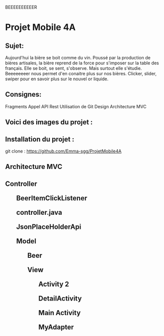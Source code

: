 BEEEEEEEEEER

<p><h1><strong> Projet Mobile 4A </strong></h1></p>


<p> <h2>Sujet:</h2>
Aujourd'hui la bière se boit comme du vin. Poussé par la production de bières artisales, la bière reprend de la force pour s'imposer sur la table des français.
Elle se boit, se sent, s'observe. Mais surtout elle s'étudie. Beeeeeeeer nous permet d'en conaitre plus sur nos bières.
Clicker, slider, swiper pour en savoir plus sur le nouvel or liquide.

 <p><h2>Consignes:</h2>

Fragments
Appel API Rest
Utilisation de Git
Design
Architecture MVC

<p><h2>Voici des images du projet :</h2>


<p><h2>Installation du projet :</h2>

git clone : https://github.com/Emma-sgg/ProjetMobile4A

<p><h2>Architecture MVC</p><h2>

Controller
<ul>
    <p>BeerItemClickListener</p>
    <p>controller.java</p>
    <p>JsonPlaceHolderApi</p>

Model
<ul>
    <p>Beer</p>

View
<ul>
    <p>Activity 2</p>
    <p>DetailActivity</p>
    <p>Main Activity</p>
    <p>MyAdapter</p>
